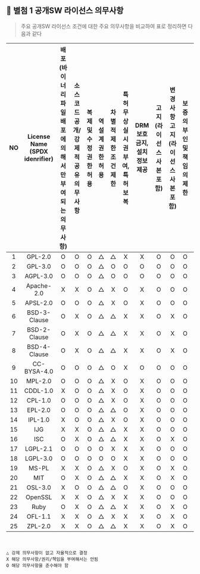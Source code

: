## :page_facing_up: 별첨 1 공개SW 라이선스 의무사항

> 주요 공개SW 라이선스 조건에 대한 주요 의무사항을 비교하여 표로 정리하면 다음과 같다<br>

| NO  | License Name (SPDX idenrifier) | 배포(바이너리 파일 배포에 의해서만 부여되는 의무사항) | 소스코드 공개/강제적 공유 의무사항 | 복제 및 수정 권한 허용 | 역설계 권한 허용 | 차별적 제한조건 제한 | 특허 무상 실시권 부여, 특허 보복 | DRM 보호금지, 설치정보 제공 | 고지 (라이선스 사본 포함) | 변경사항 고지 (라이선스 사본 포함) | 보증의 부인 및 책임의 제한 | 광고/ 홍보시 배포자, 저작자, 특정상 표사용 금지 | 원코드와 동일조건 허가 | 라이선스 적용 범위 |
| :-: | :----------------------------: | :---------------------------------------------------: | :--------------------------------: | :--------------------: | :--------------: | :------------------: | :------------------------------: | :-------------------------: | :-----------------------: | :--------------------------------: | :------------------------: | :---------------------------------------------: | :--------------------: | :----------------: |
|  1  |            GPL-2.0             |                           O                           |                 O                  |           O            |        △         |          △           |                X                 |              X              |             O             |                 O                  |             O              |                        X                        |           O            |        GPL         |
|2| GPL-3.0 |O| O| O| △ |O |O |O |O |O |O |X |O| GPL|
|3| AGPL-3.0 |O |O |O |△ |O |O |O |O |O |O |X |O| GPL|
|4 |Apache-2.0| X| X| O| △| X |O |X |O |O |O |O |X |X|
|5 |APSL-2.0 |O |O |O |△ |X |O |X |O |O |O |O |O |MPL|
|6 |BSD-3-Clause |O |X |O |△ |△ |X |X |O |X |O |O |X |X|
|7 |BSD-2-Clause |O |X |O |△ |△ |X |X |O |X |O |X |X |X|
|8 |BSD-4-Clause |O |X |O |△ |△ |X |X |O |X |O |X |X |X|
|9 |CC-BYSA-4.0 |O |O |O |△ |O |X |O |O |O |O |O |O |GPL|
|10 |MPL-2.0 |O |O |O |△ |X |O |X |O |O |O |X |O |MPL|
|11 |CDDL-1.0 |X |O |O |△ |X |O |X |O |O |O |X |O |MPL|
|12 |CPL-1.0 |O |O |O |△ |X |O |X |O |O |O |X |O |EPL_CPL|
|13 |EPL-2.0 |O |O |O |△ |△ |O |X |O |O |O |X |O |MPL|
|14 |IPL-1.0 |X |O |O |△ |X |O |X |O |O |O |X |X |MPL|
|15| IJG |X |X |O |△ |△ |X |X |O |O |O |O |X |X|
|16 |ISC |O |X |O |△ |△ |X |X |O |X |O |X |X |X|
|17 |LGPL-2.1 |O |O| O |O |X |X |X |O |O |O |X |O |LGPL|
|18 |LGPL-3.0 |O |O |O |O |O |X |X |O |O |O |O |O |LGPL|
|19 |MS-PL |X |X |O |△ |X |O |X |O |X |O| O |X |X|
|20 |MIT |O |X |O |△ |△ |X |X |O |X |O |X |X |X|
|21 |OSL-3.0 |X |O |O |△ |△ |O |X |O |O |O |O |O |MPL|
|22 |OpenSSL |X |X |O |△ |X  |X |X |O |O |O |O |X |X|
|23 |Ruby |O |X |O |△ |△ |X |X |O |X |O |X |X |LGPL|
|24 |OFL-1.1| X| X| O| △| X| X| X| O| X| O| O| X| X|
|25| ZPL-2.0 |X |X |O |△ |△ |X |X |O |X |O |O |X |X|
<br>

    △ 강제 의무사항이 없고 자율적으로 결정
    X 해당 의무사항/권리/책임을 부여해서는 안됨
    O 해당 의무사항을 준수해야 함